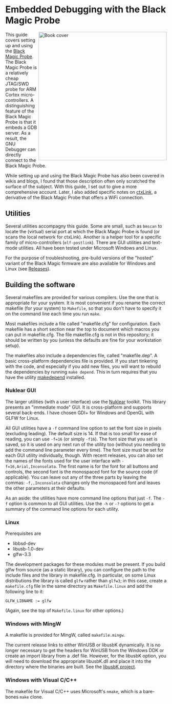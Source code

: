 # Embedded Debugging with the Black Magic Probe
<img src="https://github.com/compuphase/Black-Magic-Probe-Book/blob/master/doc/BlackMagicProbe-front-cover.jpg" alt="Book cover" width="400" align="right">
This guide covers setting up and using the <a href="https://github.com/blacksphere/blackmagic/">Black Magic Probe</a>. The Black Magic Probe is a relatively cheap JTAG/SWD probe for ARM Cortex micro-controllers. A distinguishing feature of the Black Magic Probe is that it embeds a GDB server. As a result, the GNU Debugger can directly connect to the Black Magic Probe.<br>

While setting up and using the Black Magic Probe has also been covered in wikis and blogs, I found that those description often only scratched the surface of the subject. With this guide, I set out to give a more comprehensive account. Later, I also added specific notes on [ctxLink](http://www.sidprice.com/ctxlink/), a derivative of the Black Magic Probe that offers a WiFi connection.
## Utilities
Several utilities accompagny this guide. Some are small, such as `bmscan` to locate the (virtual) serial port at which the Black Magic Probe is found (or scans the local network for ctxLink). Another is a helper tool for a specific family of micro-controllers (`elf-postlink`). There are GUI utilities and text-mode utilities. All have been tested under Microsoft Windows and Linux.

For the purpose of troubleshooting, pre-build versions of the "hosted" variant of the Black Magic firmware are also available for Windows and Linux (see [Releases](https://github.com/compuphase/Black-Magic-Probe-Book/releases)).
## Building the software
Several makefiles are provided for various compilers. Use the one that is appropriate for your system. It is most convenient if you rename the correct makefile (for your system) to `Makefile`, so that you don't have to specify it on the command line each time you run `make`.

Most makefiles include a file called "makefile.cfg" for configuration. Each makefile has a short section near the top to document which macros you can put in makefile.cfg. The file makefile.cfg is not in this repository; it should be written by you (unless the defaults are fine for your workstation setup).

The makefiles also include a dependencies file, called "makefile.dep". A basic cross-platform dependencies file is provided. If you start tinkering with the code, and especially if you add new files, you will want to rebuild the dependencies by running `make depend`. This in turn requires that you have the utility [makedepend](https://github.com/compuphase/makedepend) installed.
### Nuklear GUI
The larger utilities (with a user interface) use the [Nuklear](https://github.com/Immediate-Mode-UI/Nuklear) toolkit. This library presents an "immediate mode" GUI. It is cross-platform and supports several back-ends. I have chosen GDI+ for Windows and OpenGL with GLFW for Linux.

All GUI utilities have a `-f` command line option to set the font size in pixels (excluding leading). The default size is 14. If that is too small for ease of reading, you can use `-f=16` (or simply `-f16`). The font size that you set is saved, so it is used on any next run of the utility too (without you needing to add the command line parameter every time). The font size must be set for each GUI utility individually, though. With recent releases, you can also set the names of the fonts used for the user interface with `-f=16,Arial,Inconsolata`. The first name is for the font for all buttons and controls, the second font is the monospaced font for the source code (if applicable). You can leave out any of the three parts by leaving the commas: `-f,,Inconsolata` changes only the monospaced font and leaves the other parameters at their defaults.

As an aside: the utilities have more command line options that just `-f`. The `-f` option is common to all GUI utilities. Use the `-h` or `-?` options to get a summary of the command line options for each utility.
### Linux
Prerequisites are
* libbsd-dev
* libusb-1.0-dev
* glfw-3.3

The development packages for these modules must be present. If you build glfw from source (as a static library), you can configure the path to the include files and the library in makefile.cfg. In particular, on some Linux distributions the library is called `glfw` rather than `glfw3`; in this case, create a `makefile.cfg` file in the same directory as `Makefile.linux` and add the following line to it:
```
GLFW_LIBNAME := glfw
```
(Again, see the top of `Makefile.linux` for other options.)
### Windows with MingW
A makefile is provided for MingW, called `makefile.mingw`.

The current release links to either WinUSB or libusbK dynamically. It is no longer necessary to get the headers for WinUSB from the Windows DDK or create an import library from a .def file. However, for the libusbK option, you will need to download the appropriate libusbK.dll and place it into the directory where the binaries are built. See the [libusbK project](https://sourceforge.net/projects/libusbk/).

### Windows with Visual C/C++
The makefile for Visual C/C++ uses Microsoft's `nmake`, which is a bare-bones `make` clone.
